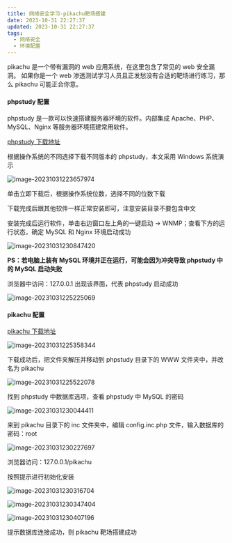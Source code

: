 ```yaml
---
title: 网络安全学习-pikachu靶场搭建
date: 2023-10-31 22:27:37
updated: 2023-10-31 22:27:37
tags:
  - 网络安全
  - 环境配置
---
```


pikachu 是一个带有漏洞的 web 应用系统，在这里包含了常见的 web 安全漏洞。 如果你是一个 web 渗透测试学习人员且正发愁没有合适的靶场进行练习，那么 pikachu 可能正合你意。

<!-- more -->

#### phpstudy 配置

phpstudy 是一款可以快速搭建服务器环境的软件。内部集成 Apache、PHP、MySQL、Nginx 等服务器环境搭建常用软件。

[phpstudy 下载地址](https://www.xp.cn/)

根据操作系统的不同选择下载不同版本的 phpstudy，本文采用 Windows 系统演示

![image-20231031223657974](https://pic.mewhz.com/blog/image-20231031223657974.png)

单击立即下载后，根据操作系统位数，选择不同的位数下载

下载完成后跟其他软件一样正常安装即可，注意安装目录不要包含中文

安装完成后运行软件，单击右边窗口左上角的一键启动 -> WNMP；查看下方的运行状态，确定 MySQL 和 Nginx 环境启动成功

![image-20231031230847420](https://pic.mewhz.com/blog/image-20231031230847420.png)

**PS：若电脑上装有 MySQL 环境并正在运行，可能会因为冲突导致 phpstudy 中的 MySQL 启动失败**

浏览器中访问：127.0.0.1 出现该界面，代表 phpstudy 启动成功

![image-20231031225225069](https://pic.mewhz.com/blog/image-20231031225225069.png)


#### pikachu 配置

[pikachu 下载地址](https://github.com/zhuifengshaonianhanlu/pikachu)

![image-20231031225358344](https://pic.mewhz.com/blog/image-20231031225358344.png)

下载成功后，把文件夹解压并移动到 phpstudy 目录下的 WWW 文件夹中，并改名为 pikachu

![image-20231031225522078](https://pic.mewhz.com/blog/image-20231031225522078.png)

找到 phpstudy 中数据库选项，查看 phpstudy 中 MySQL 的密码

![image-20231031230044411](https://pic.mewhz.com/blog/image-20231031230044411.png)

来到 pikachu 目录下的 inc 文件夹中，编辑 config.inc.php 文件，输入数据库的密码：root

![image-20231031230227697](https://pic.mewhz.com/blog/image-20231031230227697.png)

浏览器访问：127.0.0.1/pikachu

按照提示进行初始化安装

![image-20231031230316704](https://pic.mewhz.com/blog/image-20231031230316704.png)

![image-20231031230347404](https://pic.mewhz.com/blog/image-20231031230347404.png)

![image-20231031230407196](https://pic.mewhz.com/blog/image-20231031230407196.png)

提示数据库连接成功，则 pikachu 靶场搭建成功

